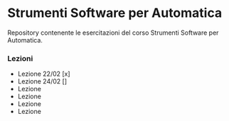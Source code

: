 # Strumenti Software per Automatica
Repository contenente le esercitazioni del corso Strumenti Software per Automatica.

### Lezioni
- Lezione 22/02 [x]
- Lezione 24/02 []
- Lezione
- Lezione
- Lezione
- Lezione
